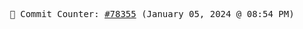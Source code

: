 <p align="center">
    <samp>
        📮 Commit Counter: <a href="https://github.com/Javascript-void0/Javascript-void0/commits/main">#78355</a> (January 05, 2024 @ 08:54 PM)
    </samp>
</p>